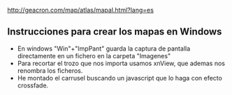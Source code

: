 
http://geacron.com/map/atlas/mapal.html?lang=es



## Instrucciones para crear los mapas en Windows

- En windows "Win"+"ImpPant" guarda la captura de pantalla directamente en un fichero en la carpeta "Imagenes"
- Para recortar el trozo que nos importa usamos xnView, que ademas nos renombra los ficheros.
- He montado el carrusel buscando un javascript que lo haga con efecto crossfade.


